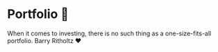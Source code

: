 # Portfolio 📸

When it comes to investing, there is no such thing as a one-size-fits-all portfolio. 
                                                                      Barry Ritholtz ♥
